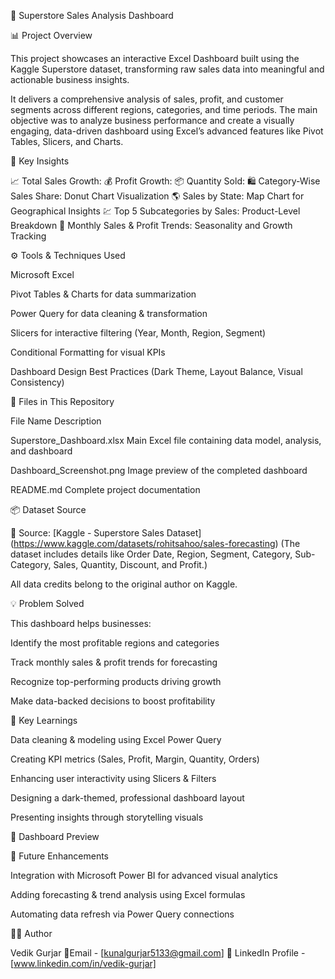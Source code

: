 🏪 Superstore Sales Analysis Dashboard 

📊 Project Overview

This project showcases an interactive Excel Dashboard built using the Kaggle Superstore dataset, transforming raw sales data into meaningful and actionable business insights.

It delivers a comprehensive analysis of sales, profit, and customer segments across different regions, categories, and time periods. The main objective was to analyze business performance and create a visually engaging, data-driven dashboard using Excel’s advanced features like Pivot Tables, Slicers, and Charts.

🚀 Key Insights

📈 Total Sales Growth: 
💰 Profit Growth:
📦 Quantity Sold:
🛍️ Category-Wise Sales Share: Donut Chart Visualization
🌎 Sales by State: Map Chart for Geographical Insights
💹 Top 5 Subcategories by Sales: Product-Level Breakdown
🧾 Monthly Sales & Profit Trends: Seasonality and Growth Tracking

⚙️ Tools & Techniques Used

Microsoft Excel

Pivot Tables & Charts for data summarization

Power Query for data cleaning & transformation

Slicers for interactive filtering (Year, Month, Region, Segment)

Conditional Formatting for visual KPIs

Dashboard Design Best Practices (Dark Theme, Layout Balance, Visual Consistency)

📁 Files in This Repository

File Name Description

Superstore_Dashboard.xlsx Main Excel file containing data model, analysis, and dashboard

Dashboard_Screenshot.png Image preview of the completed dashboard

README.md Complete project documentation

 
📦 Dataset Source

📁 Source: [Kaggle - Superstore Sales Dataset] (https://www.kaggle.com/datasets/rohitsahoo/sales-forecasting)
(The dataset includes details like Order Date, Region, Segment, Category, Sub-Category, Sales, Quantity, Discount, and Profit.)

All data credits belong to the original author on Kaggle.

💡 Problem Solved

This dashboard helps businesses:

Identify the most profitable regions and categories

Track monthly sales & profit trends for forecasting

Recognize top-performing products driving growth

Make data-backed decisions to boost profitability

🎯 Key Learnings

Data cleaning & modeling using Excel Power Query

Creating KPI metrics (Sales, Profit, Margin, Quantity, Orders)

Enhancing user interactivity using Slicers & Filters

Designing a dark-themed, professional dashboard layout

Presenting insights through storytelling visuals

📸 Dashboard Preview

🧠 Future Enhancements

Integration with Microsoft Power BI for advanced visual analytics

Adding forecasting & trend analysis using Excel formulas

Automating data refresh via Power Query connections

👨‍💻 Author

Vedik Gurjar
📧Email - [kunalgurjar5133@gmail.com] 
🔗 LinkedIn Profile - [www.linkedin.com/in/vedik-gurjar]

